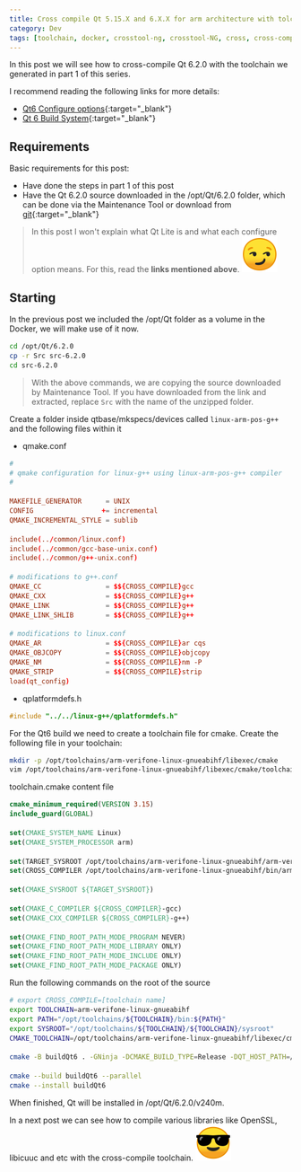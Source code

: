 ```yaml
---
title: Cross compile Qt 5.15.X and 6.X.X for arm architecture with tolchain created by crosstool-ng (Docker) - Part 2
category: Dev
tags: [toolchain, docker, crosstool-ng, crosstool-NG, cross, cross-compile, arm, gcc, g++, Qt, Qt6, Qt 6.2.0]
---
```

In this post we will see how to cross-compile Qt 6.2.0 with the toolchain we generated in part 1 of this series.

I recommend reading the following links for more details:

* [Qt6 Configure options](https://doc-snapshots.qt.io/qt6-dev/configure-options.html){:target="_blank"}
* [Qt 6 Build System](https://www.qt.io/blog/qt-6-build-system){:target="_blank"}

## Requirements

Basic requirements for this post:

* Have done the steps in part 1 of this post
* Have the Qt 6.2.0 source downloaded in the /opt/Qt/6.2.0 folder, which can be done via the Maintenance Tool or download from [git](https://wiki.qt.io/Building_Qt_6_from_Git){:target="_blank"}

> In this post I won't explain what Qt Lite is and what each configure option means. For this, read the **links mentioned above**. ![emoji](/assets/img/emoji/smirk.png)

## Starting

In the previous post we included the /opt/Qt folder as a volume in the Docker, we will make use of it now.

```bash
cd /opt/Qt/6.2.0
cp -r Src src-6.2.0
cd src-6.2.0
```

> With the above commands, we are copying the source downloaded by Maintenance Tool. If you have downloaded from the link and extracted, replace `Src` with the name of the unzipped folder.

Create a folder inside qtbase/mkspecs/devices called `linux-arm-pos-g++` and the following files within it

* qmake.conf

```conf
#
# qmake configuration for linux-g++ using linux-arm-pos-g++ compiler
#

MAKEFILE_GENERATOR      = UNIX
CONFIG                 += incremental
QMAKE_INCREMENTAL_STYLE = sublib

include(../common/linux.conf)
include(../common/gcc-base-unix.conf)
include(../common/g++-unix.conf)

# modifications to g++.conf
QMAKE_CC                = $${CROSS_COMPILE}gcc
QMAKE_CXX               = $${CROSS_COMPILE}g++
QMAKE_LINK              = $${CROSS_COMPILE}g++
QMAKE_LINK_SHLIB        = $${CROSS_COMPILE}g++

# modifications to linux.conf
QMAKE_AR                = $${CROSS_COMPILE}ar cqs
QMAKE_OBJCOPY           = $${CROSS_COMPILE}objcopy
QMAKE_NM                = $${CROSS_COMPILE}nm -P
QMAKE_STRIP             = $${CROSS_COMPILE}strip
load(qt_config)
```

* qplatformdefs.h

```cpp
#include "../../linux-g++/qplatformdefs.h"
```

For the Qt6 build we need to create a toolchain file for cmake. Create the following file in your toolchain:

```bash
mkdir -p /opt/toolchains/arm-verifone-linux-gnueabihf/libexec/cmake
vim /opt/toolchains/arm-verifone-linux-gnueabihf/libexec/cmake/toolchain.cmake
```

toolchain.cmake content file

```cmake
cmake_minimum_required(VERSION 3.15)
include_guard(GLOBAL)

set(CMAKE_SYSTEM_NAME Linux)
set(CMAKE_SYSTEM_PROCESSOR arm)

set(TARGET_SYSROOT /opt/toolchains/arm-verifone-linux-gnueabihf/arm-verifone-linux-gnueabihf/sysroot)
set(CROSS_COMPILER /opt/toolchains/arm-verifone-linux-gnueabihf/bin/arm-verifone-linux-gnueabihf)

set(CMAKE_SYSROOT ${TARGET_SYSROOT})

set(CMAKE_C_COMPILER ${CROSS_COMPILER}-gcc)
set(CMAKE_CXX_COMPILER ${CROSS_COMPILER}-g++)

set(CMAKE_FIND_ROOT_PATH_MODE_PROGRAM NEVER)
set(CMAKE_FIND_ROOT_PATH_MODE_LIBRARY ONLY)
set(CMAKE_FIND_ROOT_PATH_MODE_INCLUDE ONLY)
set(CMAKE_FIND_ROOT_PATH_MODE_PACKAGE ONLY)
```

Run the following commands on the root of the source

```bash
# export CROSS_COMPILE=[toolchain name]
export TOOLCHAIN=arm-verifone-linux-gnueabihf
export PATH="/opt/toolchains/${TOOLCHAIN}/bin:${PATH}"
export SYSROOT="/opt/toolchains/${TOOLCHAIN}/${TOOLCHAIN}/sysroot"
CMAKE_TOOLCHAIN=/opt/toolchains/arm-verifone-linux-gnueabihf/libexec/cmake/toolchain.cmake

cmake -B buildQt6 . -GNinja -DCMAKE_BUILD_TYPE=Release -DQT_HOST_PATH=/opt/Qt/6.2.0/gcc_64 -DCMAKE_TOOLCHAIN_FILE=${CMAKE_TOOLCHAIN} -DCMAKE_INSTALL_PREFIX=/opt/Qt/6.2.0/v240m -DCMAKE_STAGING_PREFIX=/opt/Qt/6.2.0/v240m -DQT_QMAKE_TARGET_MKSPEC=devices/linux-arm-pos-g++ -DQT_BUILD_EXAMPLES=FALSE -DQT_BUILD_TESTS=FALSE -DCMAKE_INTERPROCEDURAL_OPTIMIZATION_RELEASE=ON -DBUILD_WITH_PCH=OFF -DQT_QMAKE_DEVICE_OPTIONS=CROSS_COMPILE=arm-verifone-linux-gnueabihf- -DINPUT_reduce_exports=yes -DINPUT_optimize_size=yes -DBUILD_qt3d=OFF -DBUILD_qtcharts=OFF -DBUILD_qtconnectivity=OFF -DBUILD_qtdoc=OFF -DBUILD_qtlocation=OFF -DBUILD_qtlottie=OFF -DBUILD_qtmultimedia=OFF -DBUILD_qtquick3d=OFF -DBUILD_qtsensors=OFF -DBUILD_qtscxml=OFF -DBUILD_qtserialbus=OFF -DBUILD_qtserialport=OFF -DBUILD_qttools=OFF -DBUILD_qttranslations=OFF -DBUILD_qtwayland=OFF -DBUILD_qtwebengine=OFF -DBUILD_qtwebview=OFF -DBUILD_qtwebchannel=OFF -DBUILD_qtwebsockets=OFF -DBUILD_WITH_PCH=OFF -DINPUT_opengl=no -DBUILD_qtnetworkauth=OFF -DBUILD_qtopcua=OFF -DBUILD_qtmqtt=OFF -DBUILD_qtcoap=OFF -DBUILD_qtpositioning=OFF -DINPUT_widgets=no -DINPUT_use_gold_linker_alias=no -DINPUT_quickcontrols2_fusion=no -DINPUT_quickcontrols2_imagine=no -DINPUT_quickcontrols2_material=no -DINPUT_quickcontrols2_universal=no -DINPUT_textodfwriter=no -DINPUT_textmarkdownreader=no -DINPUT_textmarkdownwriter=no -DINPUT_testlib=no -DINPUT_vnc=no

cmake --build buildQt6 --parallel
cmake --install buildQt6
```

When finished, Qt will be installed in /opt/Qt/6.2.0/v240m.

In a next post we can see how to compile various libraries like OpenSSL, libicuuc and etc with the cross-compile toolchain. ![emoji](/assets/img/emoji/sunglasses.png)
